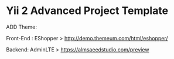 Yii 2 Advanced Project Template
===============================

ADD Theme:

 Front-End : EShopper > http://demo.themeum.com/html/eshopper/
 
 Backend: AdminLTE > https://almsaeedstudio.com/preview
